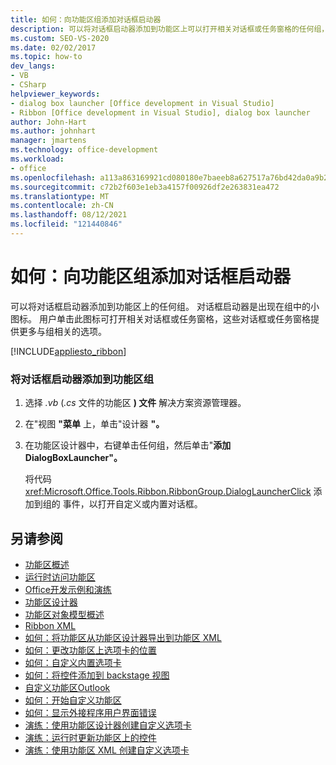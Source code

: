 ```yaml
---
title: 如何：向功能区组添加对话框启动器
description: 可以将对话框启动器添加到功能区上可以打开相关对话框或任务窗格的任何组，这些对话框或任务窗格提供更多与组相关的选项。
ms.custom: SEO-VS-2020
ms.date: 02/02/2017
ms.topic: how-to
dev_langs:
- VB
- CSharp
helpviewer_keywords:
- dialog box launcher [Office development in Visual Studio]
- Ribbon [Office development in Visual Studio], dialog box launcher
author: John-Hart
ms.author: johnhart
manager: jmartens
ms.technology: office-development
ms.workload:
- office
ms.openlocfilehash: a113a863169921cd080180e7baeeb8a627517a76bd42da0a9b26806533ffcbd7
ms.sourcegitcommit: c72b2f603e1eb3a4157f00926df2e263831ea472
ms.translationtype: MT
ms.contentlocale: zh-CN
ms.lasthandoff: 08/12/2021
ms.locfileid: "121440846"
---
```

# <a name="how-to-add-a-dialog-box-launcher-to-a-ribbon-group"></a>如何：向功能区组添加对话框启动器
  可以将对话框启动器添加到功能区上的任何组。 对话框启动器是出现在组中的小图标。 用户单击此图标可打开相关对话框或任务窗格，这些对话框或任务窗格提供更多与组相关的选项。

 [!INCLUDE[appliesto_ribbon](../vsto/includes/appliesto-ribbon-md.md)]

### <a name="to-add-a-dialog-box-launcher-to-a-ribbon-group"></a>将对话框启动器添加到功能区组

1. 选择 *.vb* (*.cs* 文件的功能区 **) 文件** 解决方案资源管理器。

2. 在"视图 **"菜单** 上，单击"设计器 **"。**

3. 在功能区设计器中，右键单击任何组，然后单击"**添加 DialogBoxLauncher"。**

     将代码 <xref:Microsoft.Office.Tools.Ribbon.RibbonGroup.DialogLauncherClick> 添加到组的 事件，以打开自定义或内置对话框。

## <a name="see-also"></a>另请参阅
- [功能区概述](../vsto/ribbon-overview.md)
- [运行时访问功能区](../vsto/accessing-the-ribbon-at-run-time.md)
- [Office开发示例和演练](../vsto/office-development-samples-and-walkthroughs.md)
- [功能区设计器](../vsto/ribbon-designer.md)
- [功能区对象模型概述](../vsto/ribbon-object-model-overview.md)
- [Ribbon XML](../vsto/ribbon-xml.md)
- [如何：将功能区从功能区设计器导出到功能区 XML](../vsto/how-to-export-a-ribbon-from-the-ribbon-designer-to-ribbon-xml.md)
- [如何：更改功能区上选项卡的位置](../vsto/how-to-change-the-position-of-a-tab-on-the-ribbon.md)
- [如何：自定义内置选项卡](../vsto/how-to-customize-a-built-in-tab.md)
- [如何：将控件添加到 backstage 视图](../vsto/how-to-add-controls-to-the-backstage-view.md)
- [自定义功能区Outlook](../vsto/customizing-a-ribbon-for-outlook.md)
- [如何：开始自定义功能区](../vsto/how-to-get-started-customizing-the-ribbon.md)
- [如何：显示外接程序用户界面错误](../vsto/how-to-show-add-in-user-interface-errors.md)
- [演练：使用功能区设计器创建自定义选项卡](../vsto/walkthrough-creating-a-custom-tab-by-using-the-ribbon-designer.md)
- [演练：运行时更新功能区上的控件](../vsto/walkthrough-updating-the-controls-on-a-ribbon-at-run-time.md)
- [演练：使用功能区 XML 创建自定义选项卡](../vsto/walkthrough-creating-a-custom-tab-by-using-ribbon-xml.md)
